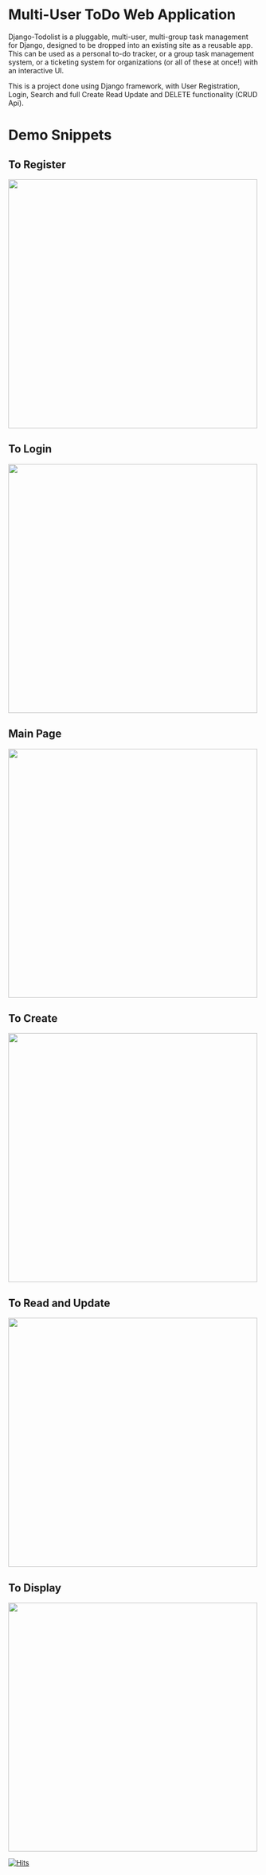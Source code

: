 # Multi-User ToDo Web Application

Django-Todolist is a pluggable, multi-user, multi-group task management for Django, designed to be dropped into an existing site as a reusable app. This can be used as a personal to-do tracker, or a group task management system, or a ticketing system for organizations (or all of these at once!) with an interactive UI.

This is a project done using Django framework, with User Registration, Login, Search and full Create Read Update and DELETE functionality (CRUD Api).

# Demo Snippets

## To Register
<img src="https://user-images.githubusercontent.com/62803746/127637284-e7d67690-4429-488a-92a7-0b2038d9d749.png" width=500 />

## To Login
<img src="https://user-images.githubusercontent.com/62803746/127637319-b61b46a6-102c-4575-a257-400065d5ae0a.png" width=500 />

## Main Page
<img src="https://user-images.githubusercontent.com/62803746/127637391-172b4d01-9f30-480a-a13b-2e0c0810adca.png" width=500 />

## To Create
<img src="https://user-images.githubusercontent.com/62803746/127637464-cc286551-1ab6-4910-b11e-8faf066173a8.png" width=500 />

## To Read and Update
<img src="https://user-images.githubusercontent.com/62803746/127637506-12e82e83-820a-49c9-bad7-5ea7693aa83f.png" width=500 />

## To Display
<img src="https://user-images.githubusercontent.com/62803746/127637584-36d0b6ed-c231-459b-8e39-62f9fa714cf5.png" width=500 />

[![Hits](https://hits.seeyoufarm.com/api/count/incr/badge.svg?url=https%3A%2F%2Fgithub.com%2Fsamyaksand%2FToDo-WebApp-ACM-Project&count_bg=%2379C83D&title_bg=%23000000&icon=realm.svg&icon_color=%232BB2FF&title=hits&edge_flat=true)](https://hits.seeyoufarm.com)
